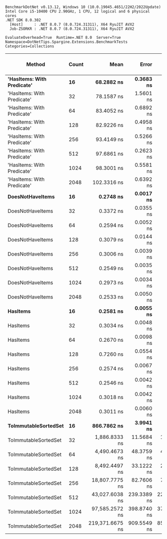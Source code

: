 ```

BenchmarkDotNet v0.13.12, Windows 10 (10.0.19045.4651/22H2/2022Update)
Intel Core i5-10400 CPU 2.90GHz, 1 CPU, 12 logical and 6 physical cores
.NET SDK 8.0.302
  [Host]     : .NET 8.0.7 (8.0.724.31311), X64 RyuJIT AVX2
  Job-ZSORKR : .NET 8.0.7 (8.0.724.31311), X64 RyuJIT AVX2

EvaluateOverhead=True  Runtime=.NET 8.0  Server=True  
Namespace=DotNetTips.Spargine.Extensions.BenchmarkTests  Categories=Collections  

```
| Method                     | Count | Mean            | Error       | StdDev      | StdErr      | Median          | Min             | Q1              | Q3              | Max             | Op/s            | CI99.9% Margin | Iterations | Kurtosis | MValue | Skewness | Rank | LogicalGroup | Baseline | Gen0   | Code Size | Exceptions | Completed Work Items | Lock Contentions | Allocated |
|--------------------------- |------ |----------------:|------------:|------------:|------------:|----------------:|----------------:|----------------:|----------------:|----------------:|----------------:|---------------:|-----------:|---------:|-------:|---------:|-----:|------------- |--------- |-------:|----------:|-----------:|---------------------:|-----------------:|----------:|
| **&#39;HasItems: With Predicate&#39;** | **16**    |      **68.2882 ns** |   **0.3683 ns** |   **0.3075 ns** |   **0.0853 ns** |      **68.3053 ns** |      **67.7372 ns** |      **68.1671 ns** |      **68.3887 ns** |      **68.9451 ns** |    **14,643,817.3** |      **0.3683 ns** |      **13.00** |    **2.688** |  **2.000** |   **0.3228** |    **6** | *****            | **No**       | **0.0018** |     **810 B** |          **-** |                    **-** |                **-** |     **168 B** |
| &#39;HasItems: With Predicate&#39; | 32    |      78.1587 ns |   1.5601 ns |   2.4745 ns |   0.4308 ns |      77.0841 ns |      75.6438 ns |      76.5416 ns |      78.8828 ns |      85.2699 ns |    12,794,478.4 |      1.5601 ns |      33.00 |    3.581 |  2.000 |   1.3014 |    7 | *            | No       | 0.0019 |     810 B |          - |                    - |                - |     184 B |
| &#39;HasItems: With Predicate&#39; | 64    |      83.4052 ns |   0.6892 ns |   0.5755 ns |   0.1596 ns |      83.2370 ns |      82.8179 ns |      82.9282 ns |      83.7803 ns |      84.8620 ns |    11,989,659.0 |      0.6892 ns |      13.00 |    3.467 |  2.000 |   1.1021 |    8 | *            | No       | 0.0021 |     807 B |          - |                    - |                - |     200 B |
| &#39;HasItems: With Predicate&#39; | 128   |      82.9226 ns |   0.4958 ns |   0.4396 ns |   0.1175 ns |      82.9681 ns |      81.8904 ns |      82.7876 ns |      83.2178 ns |      83.4665 ns |    12,059,444.0 |      0.4958 ns |      14.00 |    3.063 |  2.000 |  -0.8871 |    8 | *            | No       | 0.0023 |     807 B |          - |                    - |                - |     216 B |
| &#39;HasItems: With Predicate&#39; | 256   |      93.4149 ns |   0.5266 ns |   0.4668 ns |   0.1248 ns |      93.3870 ns |      92.5679 ns |      93.1644 ns |      93.8090 ns |      94.0371 ns |    10,704,930.8 |      0.5266 ns |      14.00 |    1.822 |  2.000 |  -0.2378 |    9 | *            | No       | 0.0025 |     810 B |          - |                    - |                - |     232 B |
| &#39;HasItems: With Predicate&#39; | 512   |      97.6861 ns |   0.2623 ns |   0.2326 ns |   0.0622 ns |      97.7124 ns |      97.2471 ns |      97.5534 ns |      97.8554 ns |      98.0286 ns |    10,236,870.7 |      0.2623 ns |      14.00 |    2.234 |  2.000 |  -0.5761 |   10 | *            | No       | 0.0026 |     811 B |          - |                    - |                - |     248 B |
| &#39;HasItems: With Predicate&#39; | 1024  |      98.3001 ns |   0.5581 ns |   0.5221 ns |   0.1348 ns |      98.1466 ns |      97.6679 ns |      97.8874 ns |      98.6230 ns |      99.4357 ns |    10,172,928.6 |      0.5581 ns |      15.00 |    2.273 |  2.000 |   0.6642 |   10 | *            | No       | 0.0029 |     807 B |          - |                    - |                - |     264 B |
| &#39;HasItems: With Predicate&#39; | 2048  |     102.3316 ns |   0.6392 ns |   0.5979 ns |   0.1544 ns |     102.2759 ns |     101.2945 ns |     101.9281 ns |     102.6507 ns |     103.5995 ns |     9,772,150.8 |      0.6392 ns |      15.00 |    2.442 |  2.000 |   0.3622 |   11 | *            | No       | 0.0030 |     807 B |          - |                    - |                - |     280 B |
| **DoesNotHaveItems**           | **16**    |       **0.2748 ns** |   **0.0017 ns** |   **0.0016 ns** |   **0.0004 ns** |       **0.2750 ns** |       **0.2721 ns** |       **0.2733 ns** |       **0.2761 ns** |       **0.2768 ns** | **3,639,656,384.4** |      **0.0017 ns** |      **15.00** |    **1.339** |  **2.000** |  **-0.0945** |    **3** | *****            | **No**       |      **-** |      **86 B** |          **-** |                    **-** |                **-** |         **-** |
| DoesNotHaveItems           | 32    |       0.3372 ns |   0.0355 ns |   0.0613 ns |   0.0099 ns |       0.2997 ns |       0.2911 ns |       0.2966 ns |       0.4251 ns |       0.4406 ns | 2,965,925,044.3 |      0.0355 ns |      38.00 |    1.787 |  2.815 |   0.8791 |    4 | *            | No       |      - |      86 B |          - |                    - |                - |         - |
| DoesNotHaveItems           | 64    |       0.2594 ns |   0.0052 ns |   0.0046 ns |   0.0012 ns |       0.2593 ns |       0.2482 ns |       0.2573 ns |       0.2630 ns |       0.2654 ns | 3,855,417,334.4 |      0.0052 ns |      14.00 |    3.075 |  2.000 |  -0.8341 |    1 | *            | No       |      - |      86 B |          - |                    - |                - |         - |
| DoesNotHaveItems           | 128   |       0.3079 ns |   0.0144 ns |   0.0127 ns |   0.0034 ns |       0.3044 ns |       0.2936 ns |       0.2987 ns |       0.3129 ns |       0.3338 ns | 3,247,407,041.8 |      0.0144 ns |      14.00 |    2.507 |  2.000 |   0.9226 |    4 | *            | No       |      - |      86 B |          - |                    - |                - |         - |
| DoesNotHaveItems           | 256   |       0.3006 ns |   0.0039 ns |   0.0037 ns |   0.0009 ns |       0.2994 ns |       0.2934 ns |       0.2984 ns |       0.3032 ns |       0.3076 ns | 3,326,931,397.9 |      0.0039 ns |      15.00 |    2.253 |  2.000 |   0.1033 |    4 | *            | No       |      - |      86 B |          - |                    - |                - |         - |
| DoesNotHaveItems           | 512   |       0.2549 ns |   0.0035 ns |   0.0031 ns |   0.0008 ns |       0.2550 ns |       0.2486 ns |       0.2533 ns |       0.2573 ns |       0.2600 ns | 3,923,247,242.1 |      0.0035 ns |      14.00 |    2.362 |  2.000 |  -0.4045 |    1 | *            | No       |      - |      86 B |          - |                    - |                - |         - |
| DoesNotHaveItems           | 1024  |       0.2973 ns |   0.0034 ns |   0.0028 ns |   0.0008 ns |       0.2961 ns |       0.2935 ns |       0.2956 ns |       0.3004 ns |       0.3016 ns | 3,364,169,499.9 |      0.0034 ns |      13.00 |    1.382 |  2.000 |   0.2231 |    4 | *            | No       |      - |      86 B |          - |                    - |                - |         - |
| DoesNotHaveItems           | 2048  |       0.2533 ns |   0.0050 ns |   0.0047 ns |   0.0012 ns |       0.2516 ns |       0.2474 ns |       0.2494 ns |       0.2567 ns |       0.2625 ns | 3,948,167,815.6 |      0.0050 ns |      15.00 |    1.784 |  2.000 |   0.4629 |    1 | *            | No       |      - |      86 B |          - |                    - |                - |         - |
| **HasItems**                   | **16**    |       **0.2581 ns** |   **0.0055 ns** |   **0.0049 ns** |   **0.0013 ns** |       **0.2577 ns** |       **0.2521 ns** |       **0.2534 ns** |       **0.2616 ns** |       **0.2671 ns** | **3,875,157,130.6** |      **0.0055 ns** |      **14.00** |    **1.717** |  **2.000** |   **0.3539** |    **1** | *****            | **No**       |      **-** |      **83 B** |          **-** |                    **-** |                **-** |         **-** |
| HasItems                   | 32    |       0.3034 ns |   0.0048 ns |   0.0037 ns |   0.0011 ns |       0.3026 ns |       0.2997 ns |       0.3010 ns |       0.3035 ns |       0.3124 ns | 3,296,102,370.3 |      0.0048 ns |      12.00 |    3.460 |  2.000 |   1.2958 |    4 | *            | No       |      - |      83 B |          - |                    - |                - |         - |
| HasItems                   | 64    |       0.2670 ns |   0.0098 ns |   0.0082 ns |   0.0023 ns |       0.2663 ns |       0.2547 ns |       0.2614 ns |       0.2728 ns |       0.2817 ns | 3,745,344,149.8 |      0.0098 ns |      13.00 |    1.830 |  2.000 |   0.2226 |    2 | *            | No       |      - |      83 B |          - |                    - |                - |         - |
| HasItems                   | 128   |       0.7260 ns |   0.0554 ns |   0.1489 ns |   0.0162 ns |       0.7729 ns |       0.2560 ns |       0.7703 ns |       0.7757 ns |       0.7865 ns | 1,377,391,932.2 |      0.0554 ns |      84.00 |    8.422 |  2.000 |  -2.7095 |    5 | *            | No       |      - |      83 B |          - |                    - |                - |         - |
| HasItems                   | 256   |       0.2574 ns |   0.0067 ns |   0.0056 ns |   0.0016 ns |       0.2592 ns |       0.2484 ns |       0.2524 ns |       0.2606 ns |       0.2655 ns | 3,885,111,250.2 |      0.0067 ns |      13.00 |    1.572 |  2.000 |  -0.1189 |    1 | *            | No       |      - |      83 B |          - |                    - |                - |         - |
| HasItems                   | 512   |       0.2546 ns |   0.0042 ns |   0.0037 ns |   0.0010 ns |       0.2551 ns |       0.2439 ns |       0.2543 ns |       0.2565 ns |       0.2602 ns | 3,927,666,307.0 |      0.0042 ns |      14.00 |    5.238 |  2.000 |  -1.4139 |    1 | *            | No       |      - |      83 B |          - |                    - |                - |         - |
| HasItems                   | 1024  |       0.3018 ns |   0.0042 ns |   0.0037 ns |   0.0010 ns |       0.3014 ns |       0.2949 ns |       0.2989 ns |       0.3056 ns |       0.3073 ns | 3,312,956,894.2 |      0.0042 ns |      14.00 |    1.693 |  2.000 |  -0.1067 |    4 | *            | No       |      - |      83 B |          - |                    - |                - |         - |
| HasItems                   | 2048  |       0.3011 ns |   0.0060 ns |   0.0056 ns |   0.0014 ns |       0.3027 ns |       0.2917 ns |       0.2974 ns |       0.3042 ns |       0.3112 ns | 3,320,885,238.0 |      0.0060 ns |      15.00 |    2.018 |  2.000 |  -0.1331 |    4 | *            | No       |      - |      83 B |          - |                    - |                - |         - |
| **ToImmutableSortedSet**       | **16**    |     **866.7862 ns** |   **3.9941 ns** |   **3.7361 ns** |   **0.9646 ns** |     **866.5646 ns** |     **860.7146 ns** |     **864.3161 ns** |     **868.7449 ns** |     **874.0747 ns** |     **1,153,687.1** |      **3.9941 ns** |      **15.00** |    **2.095** |  **2.000** |   **0.2499** |   **12** | *****            | **No**       | **0.0134** |     **432 B** |          **-** |                    **-** |                **-** |    **1224 B** |
| ToImmutableSortedSet       | 32    |   1,886.8333 ns |  11.5684 ns |  10.8211 ns |   2.7940 ns |   1,888.0363 ns |   1,870.4800 ns |   1,876.9468 ns |   1,893.8112 ns |   1,902.2514 ns |       529,988.5 |     11.5684 ns |      15.00 |    1.546 |  2.000 |  -0.1736 |   13 | *            | No       | 0.0229 |     432 B |          - |                    - |                - |    2136 B |
| ToImmutableSortedSet       | 64    |   4,490.4673 ns |  48.3759 ns |  42.8840 ns |  11.4612 ns |   4,473.9765 ns |   4,436.0435 ns |   4,462.3039 ns |   4,511.1649 ns |   4,593.8278 ns |       222,694.0 |     48.3759 ns |      14.00 |    2.914 |  2.000 |   0.8472 |   14 | *            | No       | 0.0381 |     432 B |          - |                    - |                - |    3944 B |
| ToImmutableSortedSet       | 128   |   8,492.4497 ns |  33.1222 ns |  29.3619 ns |   7.8473 ns |   8,489.4463 ns |   8,438.4369 ns |   8,479.3045 ns |   8,507.8915 ns |   8,553.7201 ns |       117,751.7 |     33.1222 ns |      14.00 |    2.514 |  2.000 |   0.2223 |   15 | *            | No       | 0.0763 |     432 B |          - |                    - |                - |    7544 B |
| ToImmutableSortedSet       | 256   |  18,807.7775 ns |  82.7606 ns |  77.4144 ns |  19.9883 ns |  18,800.4761 ns |  18,699.4110 ns |  18,748.3627 ns |  18,848.5764 ns |  18,971.4935 ns |        53,169.5 |     82.7606 ns |      15.00 |    2.191 |  2.000 |   0.5248 |   16 | *            | No       | 0.1526 |     432 B |          - |                    - |                - |   14728 B |
| ToImmutableSortedSet       | 512   |  43,027.6038 ns | 239.3389 ns | 223.8777 ns |  57.8050 ns |  42,933.5388 ns |  42,787.8357 ns |  42,868.5089 ns |  43,156.3416 ns |  43,514.2639 ns |        23,240.9 |    239.3389 ns |      15.00 |    2.504 |  2.000 |   0.8564 |   17 | *            | No       | 0.3052 |     432 B |          - |                    - |                - |   29080 B |
| ToImmutableSortedSet       | 1024  |  97,585.2572 ns | 398.8740 ns | 373.1070 ns |  96.3358 ns |  97,490.3076 ns |  97,115.5151 ns |  97,351.8555 ns |  97,854.1321 ns |  98,322.7783 ns |        10,247.4 |    398.8740 ns |      15.00 |    1.972 |  2.000 |   0.4863 |   18 | *            | No       | 0.6104 |     432 B |          - |                    - |                - |   57768 B |
| ToImmutableSortedSet       | 2048  | 219,371.6675 ns | 909.5549 ns | 850.7982 ns | 219.6752 ns | 219,411.2183 ns | 218,023.0103 ns | 218,716.0767 ns | 220,078.0518 ns | 220,651.4771 ns |         4,558.5 |    909.5549 ns |      15.00 |    1.500 |  2.000 |   0.1187 |   19 | *            | No       | 1.2207 |     442 B |          - |                    - |                - |  115128 B |
